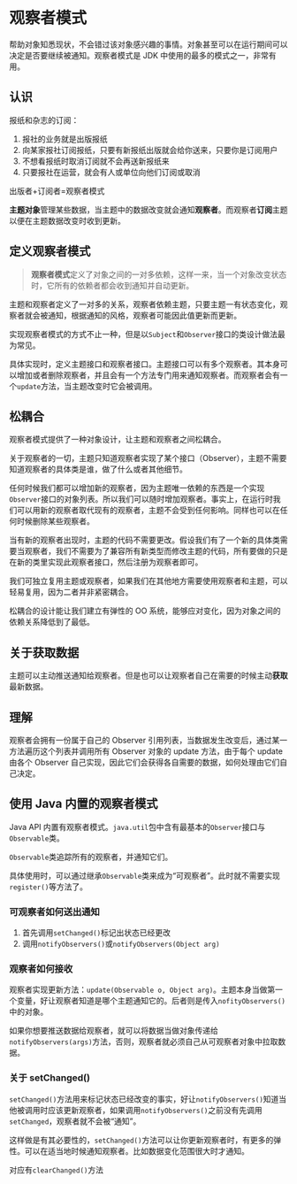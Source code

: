 # 观察者模式

帮助对象知悉现状，不会错过该对象感兴趣的事情。对象甚至可以在运行期间可以决定是否要继续被通知。观察者模式是 JDK 中使用的最多的模式之一，非常有用。

## 认识

报纸和杂志的订阅：
1. 报社的业务就是出版报纸
2. 向某家报社订阅报纸，只要有新报纸出版就会给你送来，只要你是订阅用户
3. 不想看报纸时取消订阅就不会再送新报纸来
4. 只要报社在运营，就会有人或单位向他们订阅或取消

出版者+订阅者=观察者模式

**主题对象**管理某些数据，当主题中的数据改变就会通知**观察者**。而观察者**订阅**主题以便在主题数据改变时收到更新。

## 定义观察者模式

>**观察者模式**定义了对象之间的一对多依赖，这样一来，当一个对象改变状态时，它所有的依赖者都会收到通知并自动更新。

主题和观察者定义了一对多的关系，观察者依赖主题，只要主题一有状态变化，观察者就会被通知，根据通知的风格，观察者可能因此值更新而更新。

实现观察者模式的方式不止一种，但是以`Subject`和`Observer`接口的类设计做法最为常见。

具体实现时，定义主题接口和观察者接口。主题接口可以有多个观察者。其本身可以增加或者删除观察者，并且会有一个方法专门用来通知观察者。而观察者会有一个`update`方法，当主题改变时它会被调用。

## 松耦合

观察者模式提供了一种对象设计，让主题和观察者之间松耦合。

关于观察者的一切，主题只知道观察者实现了某个接口（Observer），主题不需要知道观察者的具体类是谁，做了什么或者其他细节。

任何时候我们都可以增加新的观察者，因为主题唯一依赖的东西是一个实现`Observer`接口的对象列表。所以我们可以随时增加观察者。事实上，在运行时我们可以用新的观察者取代现有的观察者，主题不会受到任何影响。同样也可以在任何时候删除某些观察者。

当有新的观察者出现时，主题的代码不需要更改。假设我们有了一个新的具体类需要当观察者，我们不需要为了兼容所有新类型而修改主题的代码，所有要做的只是在新的类里实现此观察者接口，然后注册为观察者即可。

我们可独立复用主题或观察者，如果我们在其他地方需要使用观察者和主题，可以轻易复用，因为二者并非紧密耦合。

松耦合的设计能让我们建立有弹性的 OO 系统，能够应对变化，因为对象之间的依赖关系降低到了最低。

## 关于获取数据

主题可以主动推送通知给观察者。但是也可以让观察者自己在需要的时候主动**获取**最新数据。

## 理解

观察者会拥有一份属于自己的 Observer 引用列表，当数据发生改变后，通过某一方法遍历这个列表并调用所有 Observer 对象的 update 方法，由于每个 update 由各个 Observer 自己实现，因此它们会获得各自需要的数据，如何处理由它们自己决定。

## 使用 Java 内置的观察者模式

Java API 内置有观察者模式。`java.util`包中含有最基本的`Observer`接口与`Observable`类。

`Observable`类追踪所有的观察者，并通知它们。

具体使用时，可以通过继承`Observable`类来成为“可观察者”。此时就不需要实现`register()`等方法了。

### 可观察者如何送出通知

1. 首先调用`setChanged()`标记出状态已经更改
2. 调用`notifyObservers()`或`notifyObservers(Object arg)`

### 观察者如何接收

观察者实现更新方法：`update(Observable o, Object arg)`。主题本身当做第一个变量，好让观察者知道是哪个主题通知它的。后者则是传入`nofityObservers()`中的对象。

如果你想要推送数据给观察者，就可以将数据当做对象传递给`notifyObservers(args)`方法，否则，观察者就必须自己从可观察者对象中拉取数据。

### 关于 setChanged()

`setChanged()`方法用来标记状态已经改变的事实，好让`notifyObservers()`知道当他被调用时应该更新观察者，如果调用`notifyObservers()`之前没有先调用`setChanged`，观察者就不会被“通知”。

这样做是有其必要性的，`setChanged()`方法可以让你更新观察者时，有更多的弹性。可以在适当地时候通知观察者。比如数据变化范围很大时才通知。

对应有`clearChanged()`方法

